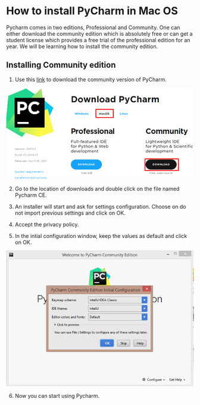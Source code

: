 # How to install PyCharm in Mac OS
Pycharm comes in two editions, Professional and Community. One can either download the community edition which is absolutely free or can get a student license which provides a free trial of the professional edition for an year. We will be learning how to install the community edition.

## Installing Community edition
1. Use this [link](https://www.jetbrains.com/pycharm/download/#section=mac) to download the community version of PyCharm.

![download pycharm](/img/download_pycharm_mac.png)


2. Go to the location of downloads and double click on the file named Pycharm CE.

3. An installer will start and ask for settings configuration. Choose on do not import previous settings and click on OK.

4. Accept the privacy policy.

5. In the intial configuration window, keep the values as default and click on OK.

![settings](/img/settings_pycharm_windows.png)


6. Now you can start using Pycharm.
